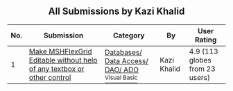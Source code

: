 ﻿<div align="center">

## All Submissions by Kazi Khalid

</div>

No.  | Submission | Category | By   | User Rating
---- | ---------- | -------- | ---- | -----------
1 | [Make MSHFlexGrid Editable without help of any textbox or other control<br />](https://github.com/Planet-Source-Code/kazi-khalid-make-mshflexgrid-editable-without-help-of-any-textbox-or-other-control__1-50802) | [Databases/ Data Access/ DAO/ ADO<br /><sup>Visual Basic</sup>](../ByCategory/databases-data-access-dao-ado__1-6.md) | Kazi Khalid | 4.9 (113 globes from 23 users)
